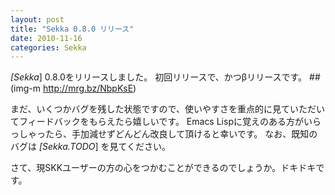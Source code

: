 ```yaml
---
layout: post
title: "Sekka 0.8.0 リリース"
date: 2010-11-16
categories: Sekka
---
```

*[Sekka*] 0.8.0をリリースしました。
初回リリースで、かつβリリースです。
 ##(img-m http://mrg.bz/NbpKsE)

まだ、いくつかバグを残した状態ですので、使いやすさを重点的に見ていただいてフィードバックをもらえたら嬉しいです。
Emacs Lispに覚えのある方がいらっしゃったら、手加減せずどんどん改良して頂けると幸いです。
なお、既知のバグは *[Sekka.TODO*] を見てください。

さて、現SKKユーザーの方の心をつかむことができるのでしょうか。ドキドキです。
